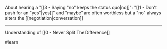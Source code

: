 About hearing a "[[3 - Saying "no" keeps the status quo|no]]": "[[1 - Don't push for an "yes"|yes]]" and "maybe" are often worthless but a "no" always alters the [[negotiation|conversation]]

---

Understanding of [[0 - Never Split The Difference]]

#learn